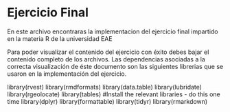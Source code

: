 # Ejercicio Final
En este archivo encontraras la implementacion del ejercicio final impartido en la materia R de la universidad EAE

Para poder visualizar el contenido del ejercicio con éxito debes bajar el contenido completo de los archivos.
Las dependencias asociadas a la correcta visualización de éste documento son las siguientes librerias que se usaron en la implementación del ejercicio.

library(rvest)
library(rmdformats)
library(data.table)
library(lubridate)
library(rgeolocate)
library(tables)
#Install the relevant libraries - do this one time
library(dplyr)
library(formattable)
library(tidyr)
library(rmarkdown)


